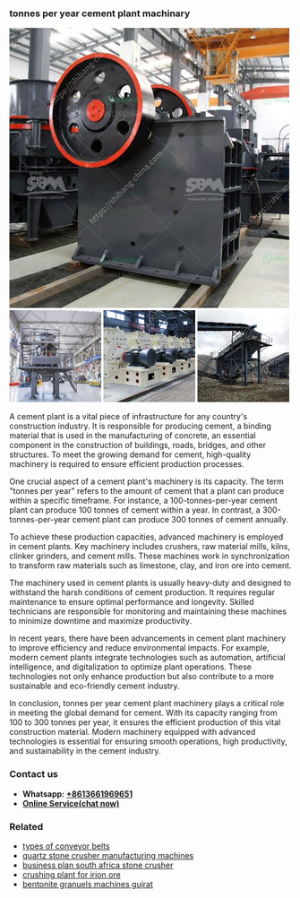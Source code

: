 <h3>tonnes per year cement plant machinary</h3><img src='1703042596.jpg' alt=''><p>A cement plant is a vital piece of infrastructure for any country's construction industry. It is responsible for producing cement, a binding material that is used in the manufacturing of concrete, an essential component in the construction of buildings, roads, bridges, and other structures. To meet the growing demand for cement, high-quality machinery is required to ensure efficient production processes.</p><p>One crucial aspect of a cement plant's machinery is its capacity. The term "tonnes per year" refers to the amount of cement that a plant can produce within a specific timeframe. For instance, a 100-tonnes-per-year cement plant can produce 100 tonnes of cement within a year. In contrast, a 300-tonnes-per-year cement plant can produce 300 tonnes of cement annually.</p><p>To achieve these production capacities, advanced machinery is employed in cement plants. Key machinery includes crushers, raw material mills, kilns, clinker grinders, and cement mills. These machines work in synchronization to transform raw materials such as limestone, clay, and iron ore into cement.</p><p>The machinery used in cement plants is usually heavy-duty and designed to withstand the harsh conditions of cement production. It requires regular maintenance to ensure optimal performance and longevity. Skilled technicians are responsible for monitoring and maintaining these machines to minimize downtime and maximize productivity.</p><p>In recent years, there have been advancements in cement plant machinery to improve efficiency and reduce environmental impacts. For example, modern cement plants integrate technologies such as automation, artificial intelligence, and digitalization to optimize plant operations. These technologies not only enhance production but also contribute to a more sustainable and eco-friendly cement industry.</p><p>In conclusion, tonnes per year cement plant machinery plays a critical role in meeting the global demand for cement. With its capacity ranging from 100 to 300 tonnes per year, it ensures the efficient production of this vital construction material. Modern machinery equipped with advanced technologies is essential for ensuring smooth operations, high productivity, and sustainability in the cement industry.</p><h3>Contact us</h3><ul><li><strong>Whatsapp:&nbsp;<a href="https://wa.me/8613661969651">+8613661969651</a></strong></li><li><a href="https://swt.shibang-china.com/?git&amp;zhl&amp;tonnes per year cement plant machinary"><strong>Online Service(chat now)</strong></a></li></ul><h3>Related</h3><ul><li><a href='types of conveyor belts.md'>types of conveyor belts</a></li><li><a href='quartz stone crusher manufacturing machines.md'>quartz stone crusher manufacturing machines</a></li><li><a href='business plan south africa stone crusher.md'>business plan south africa stone crusher</a></li><li><a href='crushing plant for irion ore.md'>crushing plant for irion ore</a></li><li><a href='bentonite granuels machines gujrat.md'>bentonite granuels machines gujrat</a></li></ul>